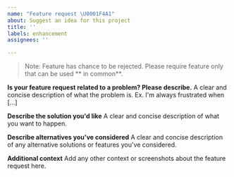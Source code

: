 ```yaml
---
name: "Feature request \U0001F4A1"
about: Suggest an idea for this project
title: ''
labels: enhancement
assignees: ''

---
```


> Note: Feature has chance to be rejected. Please require feature only that can be used ** in common**.

**Is your feature request related to a problem? Please describe.**
A clear and concise description of what the problem is. Ex. I'm always frustrated when [...]

**Describe the solution you'd like**
A clear and concise description of what you want to happen.

**Describe alternatives you've considered**
A clear and concise description of any alternative solutions or features you've considered.

**Additional context**
Add any other context or screenshots about the feature request here.
